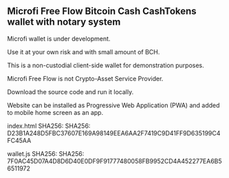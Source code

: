 ## Microfi Free Flow Bitcoin Cash CashTokens wallet with notary system

Microfi wallet is under development.

Use it at your own risk and with small amount of BCH.

This is a non-custodial client-side wallet for demonstration purposes.

Microfi Free Flow is not Crypto-Asset Service Provider.

Download the source code and run it locally.

Website can be installed as Progressive Web Application (PWA) and added to mobile home screen as an app.


index.html SHA256: SHA256: D23B1A248D5FBC37607E169A98149EEA6AA2F7419C9D41FF9D635199C4FC45AA

wallet.js SHA256: SHA256: 7F0AC45D07A4D8D6D40E0DF9F91777480058FB9952CD4A452277EA6B56511972